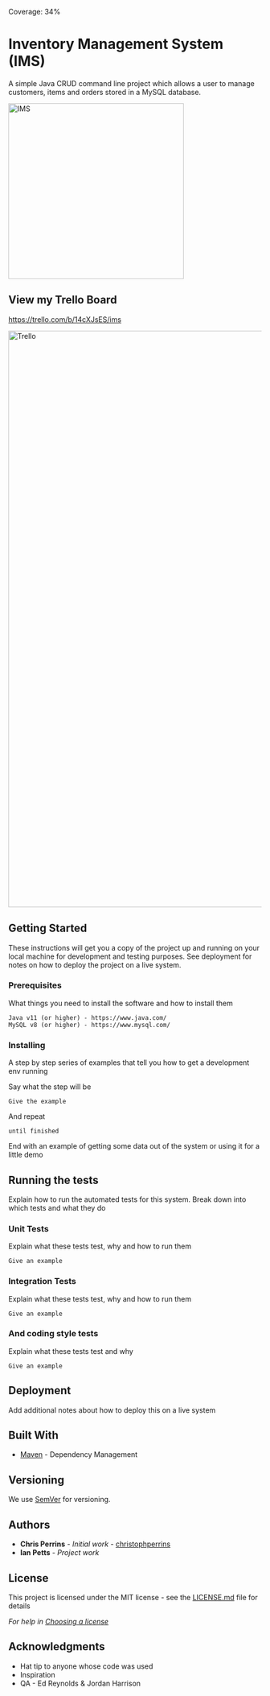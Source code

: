 Coverage: 34%
# Inventory Management System (IMS)

A simple Java CRUD command line project which allows a user to manage customers, items and orders stored in a MySQL database.

<img width="349" alt="IMS" src="https://user-images.githubusercontent.com/66824231/178939575-f682941b-9578-496e-b245-2e006fa2ad29.png">

## View my Trello Board
https://trello.com/b/14cXJsES/ims

<img width="1146" alt="Trello" src="https://user-images.githubusercontent.com/66824231/178939806-bf6e1e7b-91c2-44d1-84cf-e69ec2ec5a47.png">

## Getting Started

These instructions will get you a copy of the project up and running on your local machine for development and testing purposes. See deployment for notes on how to deploy the project on a live system.

### Prerequisites

What things you need to install the software and how to install them

```
Java v11 (or higher) - https://www.java.com/
MySQL v8 (or higher) - https://www.mysql.com/
```

### Installing

A step by step series of examples that tell you how to get a development env running

Say what the step will be

```
Give the example
```

And repeat

```
until finished
```

End with an example of getting some data out of the system or using it for a little demo

## Running the tests

Explain how to run the automated tests for this system. Break down into which tests and what they do

### Unit Tests 

Explain what these tests test, why and how to run them

```
Give an example
```

### Integration Tests 
Explain what these tests test, why and how to run them

```
Give an example
```

### And coding style tests

Explain what these tests test and why

```
Give an example
```

## Deployment

Add additional notes about how to deploy this on a live system

## Built With

* [Maven](https://maven.apache.org/) - Dependency Management

## Versioning

We use [SemVer](http://semver.org/) for versioning.

## Authors

* **Chris Perrins** - *Initial work* - [christophperrins](https://github.com/christophperrins)
* **Ian Petts** - *Project work*

## License

This project is licensed under the MIT license - see the [LICENSE.md](LICENSE.md) file for details 

*For help in [Choosing a license](https://choosealicense.com/)*

## Acknowledgments

* Hat tip to anyone whose code was used
* Inspiration
* QA - Ed Reynolds & Jordan Harrison
